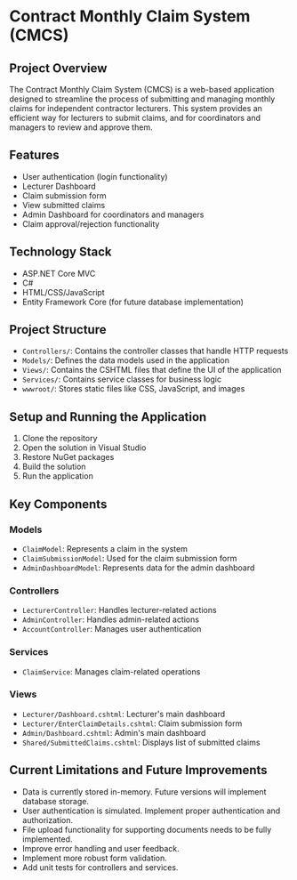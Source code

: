 # Contract Monthly Claim System (CMCS)

## Project Overview
The Contract Monthly Claim System (CMCS) is a web-based application designed to streamline the process of submitting and managing monthly claims for independent contractor lecturers. This system provides an efficient way for lecturers to submit claims, and for coordinators and managers to review and approve them.

## Features
- User authentication (login functionality)
- Lecturer Dashboard
- Claim submission form
- View submitted claims
- Admin Dashboard for coordinators and managers
- Claim approval/rejection functionality

## Technology Stack
- ASP.NET Core MVC
- C#
- HTML/CSS/JavaScript
- Entity Framework Core (for future database implementation)

## Project Structure
- `Controllers/`: Contains the controller classes that handle HTTP requests
- `Models/`: Defines the data models used in the application
- `Views/`: Contains the CSHTML files that define the UI of the application
- `Services/`: Contains service classes for business logic
- `wwwroot/`: Stores static files like CSS, JavaScript, and images

## Setup and Running the Application
1. Clone the repository
2. Open the solution in Visual Studio
3. Restore NuGet packages
4. Build the solution
5. Run the application

## Key Components

### Models
- `ClaimModel`: Represents a claim in the system
- `ClaimSubmissionModel`: Used for the claim submission form
- `AdminDashboardModel`: Represents data for the admin dashboard

### Controllers
- `LecturerController`: Handles lecturer-related actions
- `AdminController`: Handles admin-related actions
- `AccountController`: Manages user authentication

### Services
- `ClaimService`: Manages claim-related operations

### Views
- `Lecturer/Dashboard.cshtml`: Lecturer's main dashboard
- `Lecturer/EnterClaimDetails.cshtml`: Claim submission form
- `Admin/Dashboard.cshtml`: Admin's main dashboard
- `Shared/SubmittedClaims.cshtml`: Displays list of submitted claims

## Current Limitations and Future Improvements
- Data is currently stored in-memory. Future versions will implement database storage.
- User authentication is simulated. Implement proper authentication and authorization.
- File upload functionality for supporting documents needs to be fully implemented.
- Improve error handling and user feedback.
- Implement more robust form validation.
- Add unit tests for controllers and services.